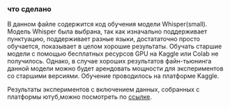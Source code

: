 ### что сделано
В данном файле содержится код обучения модели Whisper(small). Модель Whisper была выбрана, так как изначально поддерживает
пунктуацию, поддерживает разные языки, достататочно просто обучается, показывает в целом хорошие результаты. Обучать старшие модели с помощью 
бесплатных ресурсов GPU на Kaggle или Colab не получилось. Однако, в случае хороших результатов файн-тьюнинга данной модели
можно будет арендовать мощности для экспериментов со старшими версиями.
Обучение проводилось на платформе Kaggle.

Результаты экспериментов c включением данных, собранных с платформы ютуб,можно посмотреть по 
[ссылке](https://docs.google.com/spreadsheets/d/1vsd9iQ2qUAH5_aU9c7Nzfe3kzIpl04B9UfRelyUrn1A/edit#gid=0).





